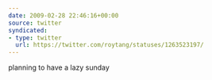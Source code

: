 ```yaml
---
date: 2009-02-28 22:46:16+00:00
source: twitter
syndicated:
- type: twitter
  url: https://twitter.com/roytang/statuses/1263523197/
---
```


planning to have a lazy sunday